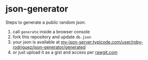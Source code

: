 # json-generator

Steps to generate a public random json:

1. call `generate` inside a browser console
2. fork this repository and update `db.json`
3. your json is available at [my-json-server.typicode.com/user/roby-rodriguez/json-generator/generated](https://my-json-server.typicode.com/)
4. or just upload it as a gist and access per [rawgit.com](https://stackoverflow.com/a/27635433)

